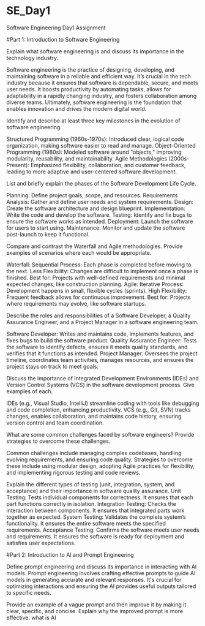 # SE_Day1
Software Engineering Day1 Assignment

#Part 1: Introduction to Software Engineering

Explain what software engineering is and discuss its importance in the technology industry.

Software engineering is the practice of designing, developing, and maintaining software in a reliable and efficient way. It’s crucial in the tech industry because it ensures that software is dependable, secure, and meets user needs. It boosts productivity by automating tasks, allows for adaptability in a rapidly changing industry, and fosters collaboration among diverse teams. Ultimately, software engineering is the foundation that enables innovation and drives the modern digital world.

Identify and describe at least three key milestones in the evolution of software engineering.

Structured Programming (1960s-1970s): Introduced clear, logical code organization, making software easier to read and manage.
Object-Oriented Programming (1980s): Modeled software around "objects," improving modularity, reusability, and maintainability.
Agile Methodologies (2000s-Present): Emphasized flexibility, collaboration, and customer feedback, leading to more adaptive and user-centered software development.

List and briefly explain the phases of the Software Development Life Cycle.

Planning: Define project goals, scope, and resources.
Requirements Analysis: Gather and define user needs and system requirements.
Design: Create the software architecture and design blueprint.
Implementation: Write the code and develop the software.
Testing: Identify and fix bugs to ensure the software works as intended.
Deployment: Launch the software for users to start using.
Maintenance: Monitor and update the software post-launch to keep it functional.

Compare and contrast the Waterfall and Agile methodologies. Provide examples of scenarios where each would be appropriate.

Waterfall:
Sequential Process: Each phase is completed before moving to the next.
Less Flexibility: Changes are difficult to implement once a phase is finished.
Best for: Projects with well-defined requirements and minimal expected changes, like construction planning.
Agile:
Iterative Process: Development happens in small, flexible cycles (sprints).
High Flexibility: Frequent feedback allows for continuous improvement.
Best for: Projects where requirements may evolve, like software startups.

Describe the roles and responsibilities of a Software Developer, a Quality Assurance Engineer, and a Project Manager in a software engineering team.

Software Developer: Writes and maintains code, implements features, and fixes bugs to build the software product.
Quality Assurance Engineer: Tests the software to identify defects, ensures it meets quality standards, and verifies that it functions as intended.
Project Manager: Oversees the project timeline, coordinates team activities, manages resources, and ensures the project stays on track to meet goals.

Discuss the importance of Integrated Development Environments (IDEs) and Version Control Systems (VCS) in the software development process. Give examples of each.

IDEs (e.g., Visual Studio, IntelliJ) streamline coding with tools like debugging and code completion, enhancing productivity. VCS (e.g., Git, SVN) tracks changes, enables collaboration, and maintains code history, ensuring version control and team coordination.

What are some common challenges faced by software engineers? Provide strategies to overcome these challenges.

Common challenges include managing complex codebases, handling evolving requirements, and ensuring code quality. Strategies to overcome these include using modular design, adopting Agile practices for flexibility, and implementing rigorous testing and code reviews.

Explain the different types of testing (unit, integration, system, and acceptance) and their importance in software quality assurance.
Unit Testing: Tests individual components for correctness. It ensures that each part functions correctly in isolation.
Integration Testing: Checks the interaction between components. It ensures that integrated parts work together as expected.
System Testing: Validates the complete system’s functionality. It ensures the entire software meets the specified requirements.
Acceptance Testing: Confirms the software meets user needs and requirements. It ensures the software is ready for deployment and satisfies user expectations.

#Part 2: Introduction to AI and Prompt Engineering


Define prompt engineering and discuss its importance in interacting with AI models.
Prompt engineering involves crafting effective prompts to guide AI models in generating accurate and relevant responses. It's crucial for optimizing interactions and ensuring the AI provides useful outputs tailored to specific needs.

Provide an example of a vague prompt and then improve it by making it clear, specific, and concise. Explain why the improved prompt is more effective.
what is AI
